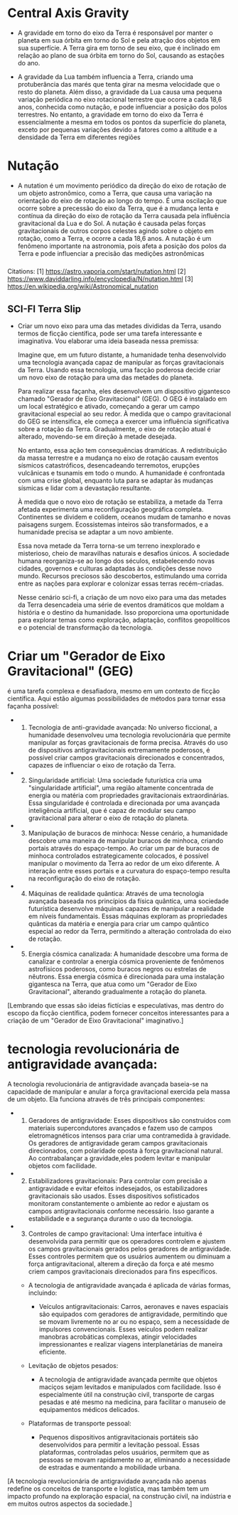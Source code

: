 # Central Axis Gravity

- A gravidade em torno do eixo da Terra é responsável por manter o planeta em sua órbita em torno do Sol
    e pela atração dos objetos em sua superfície. A Terra gira em torno de seu eixo,
     que é inclinado em relação ao plano de sua órbita em torno do Sol,
      causando as estações do ano.

- A gravidade da Lua também influencia a Terra, criando uma protuberância das marés que tenta girar na mesma velocidade que o resto do planeta.
    Além disso, a gravidade da Lua causa uma pequena variação periódica no eixo rotacional terrestre que ocorre a cada 18,6 anos, conhecida como nutação,
     e pode influenciar a posição dos polos terrestres. No entanto, a gravidade em torno do eixo da Terra
      é essencialmente a mesma em todos os pontos da superfície do planeta, exceto por pequenas variações
       devido a fatores como a altitude e a densidade da Terra em diferentes regiões

#####

# Nutação
- A nutation é um movimento periódico da direção do eixo de rotação de um objeto astronômico,
    como a Terra, que causa uma variação na orientação do eixo de rotação ao longo do tempo.
     É uma oscilação que ocorre sobre a precessão do eixo da Terra,
      que é a mudança lenta e contínua da direção do eixo de rotação da Terra causada pela influência gravitacional da Lua e do Sol.
       A nutação é causada pelas forças gravitacionais de outros corpos celestes agindo sobre o objeto em rotação, como a Terra, e ocorre a cada 18,6 anos.
        A nutação é um fenômeno importante na astronomia, pois afeta a posição dos polos da Terra e pode influenciar a precisão das medições astronômicas

#####



Citations:
[1] https://astro.vaporia.com/start/nutation.html
[2] https://www.daviddarling.info/encyclopedia/N/nutation.html
[3] https://en.wikipedia.org/wiki/Astronomical_nutation

## SCI-FI Terra Slip
- Criar um novo eixo para uma das metades divididas da Terra, usando termos de ficção científica,
   pode ser uma tarefa interessante e imaginativa. Vou elaborar uma ideia baseada nessa premissa:
    
   Imagine que, em um futuro distante, a humanidade tenha desenvolvido uma tecnologia avançada capaz de manipular as forças gravitacionais da Terra.
    Usando essa tecnologia, uma facção poderosa decide criar um novo eixo de rotação para uma das metades do planeta.

   Para realizar essa façanha, eles desenvolvem um dispositivo gigantesco chamado "Gerador de Eixo Gravitacional" (GEG).
    O GEG é instalado em um local estratégico e ativado, começando a gerar um campo gravitacional especial ao seu redor.
   À medida que o campo gravitacional do GEG se intensifica, ele começa a exercer uma influência significativa sobre a rotação da Terra.
    Gradualmente, o eixo de rotação atual é alterado, movendo-se em direção à metade desejada.

   No entanto, essa ação tem consequências dramáticas.
    A redistribuição da massa terrestre e a mudança no eixo de rotação causam eventos sísmicos catastróficos, desencadeando terremotos,
     erupções vulcânicas e tsunamis em todo o mundo. A humanidade é confrontada com uma crise global,
      enquanto luta para se adaptar às mudanças sísmicas e lidar com a devastação resultante.
   
   À medida que o novo eixo de rotação se estabiliza, a metade da Terra afetada experimenta uma reconfiguração geográfica completa.
    Continentes se dividem e colidem, oceanos mudam de tamanho e novas paisagens surgem. Ecossistemas inteiros são transformados,
     e a humanidade precisa se adaptar a um novo ambiente.

   Essa nova metade da Terra torna-se um terreno inexplorado e misterioso, cheio de maravilhas naturais e desafios únicos.
    A sociedade humana reorganiza-se ao longo dos séculos, estabelecendo novas cidades, governos e culturas adaptadas às condições desse novo mundo.
     Recursos preciosos são descobertos, estimulando uma corrida entre as nações para explorar e colonizar essas terras recém-criadas.

   Nesse cenário sci-fi,
    a criação de um novo eixo para uma das metades da Terra desencadeia uma série de eventos dramáticos que moldam a história e o destino da humanidade.
    Isso proporciona uma oportunidade para explorar temas como exploração, adaptação, conflitos geopolíticos e o potencial de transformação da tecnologia.

# Criar um "Gerador de Eixo Gravitacional" (GEG)
 é uma tarefa complexa e desafiadora, mesmo em um contexto de ficção científica. Aqui estão algumas possibilidades de métodos para tornar essa façanha possível:
  - 1. Tecnologia de anti-gravidade avançada: No universo ficcional,
        a humanidade desenvolveu uma tecnologia revolucionária que permite manipular as forças gravitacionais de forma precisa.
         Através do uso de dispositivos antigravitacionais extremamente poderosos,
          é possível criar campos gravitacionais direcionados e concentrados, capazes de influenciar o eixo de rotação da Terra.

  - 2. Singularidade artificial: Uma sociedade futurística cria uma "singularidade artificial",
        uma região altamente concentrada de energia ou matéria com propriedades gravitacionais extraordinárias.
         Essa singularidade é controlada e direcionada por uma avançada inteligência artificial,
          que é capaz de modular seu campo gravitacional para alterar o eixo de rotação do planeta.
            
  - 3. Manipulação de buracos de minhoca: Nesse cenário, a humanidade descobre uma maneira de manipular buracos de minhoca,
        criando portais através do espaço-tempo. Ao criar um par de buracos de minhoca controlados estrategicamente colocados,
         é possível manipular o movimento da Terra ao redor de um eixo diferente.
          A interação entre esses portais e a curvatura do espaço-tempo resulta na reconfiguração do eixo de rotação.

 - 4. Máquinas de realidade quântica: Através de uma tecnologia avançada baseada nos princípios da física quântica,
       uma sociedade futurística desenvolve máquinas capazes de manipular a realidade em níveis fundamentais.
        Essas máquinas exploram as propriedades quânticas da matéria e energia para criar um campo quântico especial ao redor da Terra,
         permitindo a alteração controlada do eixo de rotação.

 - 5. Energia cósmica canalizada:
       A humanidade descobre uma forma de canalizar e controlar a energia cósmica proveniente de fenômenos astrofísicos poderosos,
        como buracos negros ou estrelas de nêutrons. Essa energia cósmica é direcionada para uma instalação gigantesca na Terra,
         que atua como um "Gerador de Eixo Gravitacional", alterando gradualmente a rotação do planeta.

[Lembrando que essas são ideias fictícias e especulativas, mas dentro do escopo da ficção científica,
podem fornecer conceitos interessantes para a criação de um "Gerador de Eixo Gravitacional" imaginativo.]

# tecnologia revolucionária de antigravidade avançada:
  A tecnologia revolucionária de antigravidade avançada
   baseia-se na capacidade de manipular e anular a força gravitacional exercida pela massa de um objeto.
    Ela funciona através de três principais componentes:
  
  - 1. Geradores de antigravidade:
        Esses dispositivos são construídos com materiais supercondutores avançados
         e fazem uso de campos eletromagnéticos intensos para criar uma contramedida à gravidade.
          Os geradores de antigravidade geram campos gravitacionais direcionados,
           com polaridade oposta à força gravitacional natural.
            Ao contrabalançar a gravidade,eles podem levitar e manipular objetos com facilidade.

  - 2. Estabilizadores gravitacionais:
        Para controlar com precisão a antigravidade e evitar efeitos indesejados,
         os estabilizadores gravitacionais são usados.
          Esses dispositivos sofisticados monitoram constantemente o ambiente ao redor
           e ajustam os campos antigravitacionais conforme necessário.
            Isso garante a estabilidade e a segurança durante o uso da tecnologia.

  - 3. Controles de campo gravitacional:
        Uma interface intuitiva é desenvolvida para permitir que os operadores controlem
         e ajustem os campos gravitacionais gerados pelos geradores de antigravidade.
          Esses controles permitem que os usuários aumentem ou diminuam a força antigravitacional,
           alterem a direção da força e até mesmo criem campos gravitacionais direcionados para fins específicos.

      - A tecnologia de antigravidade avançada é aplicada de várias formas, incluindo:
         - Veículos antigravitacionais: Carros, aeronaves e naves espaciais
            são equipados com geradores de antigravidade, permitindo que se movam livremente no ar ou no espaço,
             sem a necessidade de impulsores convencionais.
              Esses veículos podem realizar manobras acrobáticas complexas,
               atingir velocidades impressionantes e realizar viagens interplanetárias de maneira eficiente.

      - Levitação de objetos pesados:
        - A tecnologia de antigravidade avançada
           permite que objetos maciços sejam levitados e manipulados com facilidade.
            Isso é especialmente útil na construção civil,
             transporte de cargas pesadas e até mesmo na medicina,
              para facilitar o manuseio de equipamentos médicos delicados.

      - Plataformas de transporte pessoal:
        - Pequenos dispositivos antigravitacionais portáteis são desenvolvidos
           para permitir a levitação pessoal. Essas plataformas, controladas pelos usuários,
            permitem que as pessoas se movam rapidamente no ar,
             eliminando a necessidade de estradas e aumentando a mobilidade urbana.

[A tecnologia revolucionária de antigravidade avançada não apenas redefine os conceitos de transporte e logística, mas também tem um impacto profundo na exploração espacial, na construção civil, na indústria e em muitos outros aspectos da sociedade.]

#####

